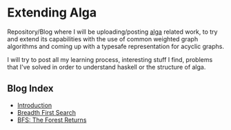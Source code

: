 # Extending Alga
Repository/Blog where I will be uploading/posting [alga](https://github.com/snowleopard/alga) related work, to try and extend its capabilities with the use of common weighted graph algorithms and coming up with a typesafe representation for acyclic graphs.

I will try to post all my learning process, interesting stuff I find, problems that I've solved in order to understand haskell or the structure of alga.

## Blog Index
* [Introduction](https://github.com/TheChouzanOne/ExtendingAlga/blob/master/Blog/introduction.md)
* [Breadth First Search](https://github.com/TheChouzanOne/ExtendingAlga/blob/master/Blog/bfs.md)
* [BFS: The Forest Returns](https://github.com/TheChouzanOne/ExtendingAlga/blob/master/Blog/bfsForest.md)
